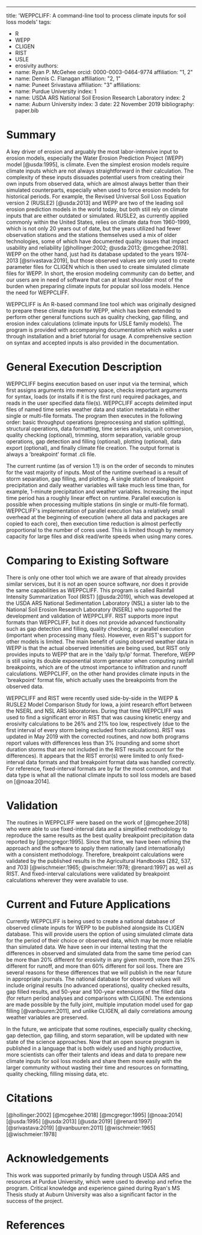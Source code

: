 ---
title: 'WEPPCLIFF: A command-line tool to process climate inputs for soil loss models'
tags:
  - R
  - WEPP
  - CLIGEN
  - RIST
  - USLE
  - erosivity
authors:
  - name: Ryan P. McGehee
    orcid: 0000-0003-0464-9774
    affiliation: "1, 2"
  - name: Dennis C. Flanagan
    affiliation: "2, 1"
  - name: Puneet Srivastava
    affiliation: "3"
affiliations:
 - name: Purdue University
   index: 1
 - name: USDA ARS National Soil Erosion Research Laboratory
   index: 2
 - name: Auburn University
   index: 3
date: 22 November 2019
bibliography: paper.bib

# Summary

A key driver of erosion and arguably the most labor-intensive input to erosion
models, especially the Water Erosion Prediction Project (WEPP) model
[@usda:1995], is climate. Even the simplest erosion models require climate
inputs which are not always straightforward in their calculation. The
complexity of these inputs dissuades potential users from creating their own
inputs from observed data, which are almost always better than their simulated
counterparts, especially when used to force erosion models for historical
periods. For example, the Revised Universal Soil Loss Equation version 2 (RUSLE2)
[@usda:2013] and WEPP are two of the leading soil erosion prediction models in
the world today, but both still rely on climate inputs that are either outdated
or simulated. RUSLE2, as currently applied commonly within the United States,
relies on climate data from 1960-1999, which is not only 20 years out of date,
but the years utilized had fewer observation
stations and the stations themselves used a mix of older technologies, some of
which have documented quality issues that impact usability and reliability
[@hollinger:2002; @usda:2013; @mcgehee:2018]. WEPP on the other hand, just had
its database updated to the years 1974-2013 [@srivastava:2019], but those
observed values are only used to create parameter files for CLIGEN which is then
used to create simulated climate files for WEPP. In short, the erosion modeling
community can do better, and our users are in need of software that can at least
shoulder most of the burden when preparing climate inputs for popular soil loss
models. Hence the need
for WEPPCLIFF.

WEPPCLIFF is An R-based command line tool which was originally designed to
prepare these climate inputs for WEPP, which has been extended to perform other
general functions such as quality checking, gap filling, and erosion index
calculations (climate inputs for USLE family models). The program is provided
with accompanying documentation which walks a user through installation and a
brief tutorial for usage. A comprehensive section on syntax and accepted inputs
is also provided in the documentation.

# General Execution Description

WEPPCLIFF begins execution based on user input via the terminal, which first
assigns arguments into memory space, checks important arguments for syntax,
loads (or installs if it is the first run) required packages, and reads in the
user specified data file(s). WEPPCLIFF accepts delimited input files of named
time series weather data and station metadata in either single or multi-file
formats. The program then executes in the following order: basic throughput
operations (preprocessing and station splitting), structural operations, data
formatting, time series analysis, unit conversion, quality checking (optional),
trimming, storm separation, variable group operations, gap detection and filling
(optional), plotting (optional), data export (optional), and finally climate
file creation. The output format is always a 'breakpoint' format .cli file.

The current runtime (as of version 1.1) is on the order of seconds to minutes
for the vast majority of inputs. Most of the runtime overhead is a result of
storm separation, gap filling, and plotting. A single station of breakpoint
precipitation and daily weather variables will take much less time than, for
example, 1-minute precipitation and weather variables. Increasing the input
time period has a roughly linear effect on runtime. Parallel execution is
possible when processing multiple stations (in single or multi-file format).
WEPPCLIFF's implementation of parallel execution has a relatively small overhead
at the beginning of execution (where all data and packages are copied to each
core), then execution time reduction is almost perfectly proportional to the
number of cores used. This is limited though by memory capacity for large files
and disk read/write speeds when using many cores.

# Comparing to Existing Software

There is only one other tool which we are aware of that already provides similar
services, but it is not an open source software, nor does it provide the same
capabilities as WEPPCLIFF. This program is called Rainfall Intensity
Summarization Tool (RIST) [@usda:2019], which was developed at the USDA ARS
National Sedimentation Laboratory (NSL) a sister lab to the National Soil
Erosion Research Laboratory (NSERL) who supported the development and validation
of WEPPCLIFF. RIST supports more input formats than WEPPCLIFF, but it does not
provide advanced functionality such as gap detection and filling, quality
checking, or parallel execution (important when processing many files). However,
even RIST's support for other models is limited. The main benefit of using
observed weather data in WEPP is that the actual observed intensities are being
used, but RIST only provides inputs to WEPP that are in the 'daily tp/ip'
format. Therefore, WEPP is still using its double exponential storm generator
when computing rainfall breakpoints, which are of the utmost importance to
infiltration and runoff calculations. WEPPCLIFF, on the other hand provides
climate inputs in the 'breakpoint' format file, which actually uses the
breakpoints from the observed data.

WEPPCLIFF and RIST were recently used side-by-side in the WEPP & RUSLE2 Model
Comparison Study for Iowa, a joint research effort between the NSERL and NSL
ARS laboratories. During that time WEPPCLIFF was used to find a significant
error in RIST that was causing kinetic energy and erosivity calculations to be
26% and 21% too low, respectively (due to the first interval of every storm
being excluded from calculations). RIST was updated in May 2019 with the
corrected routines, and now both programs report values with differences less
than 3% (rounding and some short duration storms that are not included in the
RIST results account for the differences). It appears that the RIST error(s)
were limited to only fixed-interval data formats and that breakpoint format
data was handled correctly. For reference, fixed-interval formats are by far
the most common, and that data type is what all the national climate inputs to
soil loss models are based on [@noaa:2014].

# Validation

The routines in WEPPCLIFF were based on the work of [@mcgehee:2018] who were
able to use fixed-interval data and a simplified methodology to reproduce the
same results as the best quality breakpoint precipitation data reported by
[@mcgregor:1995]. Since that time, we have been refining the approach and the
software to apply them nationally (and internationally) with a consistent
methodology. Therefore, breakpoint calculations were validated by the published
results in the Agricultural Handbooks (282, 537, and 703) [@wischmeier:1965;
@wischmeier:1978; @renard:1997] as well as RIST. And fixed-interval calculations
were validated by breakpoint calculations wherever they were available to use.

# Current and Future Applications

Currently WEPPCLIFF is being used to create a national database of observed
climate inputs for WEPP to be published alongside its CLIGEN database. This will
provide users the option of using simulated climate data for the period of their
choice or observed data, which may be more reliable than simulated data. We have
seen in our internal testing that the differences in observed and simulated data
from the same time period can be more than 20% different for erosivity in any
given month, more than 25% different for runoff, and more than 60% different for
soil loss. There are several reasons for these differences that we will publish
in the near future in appropriate journals. The national database for observed
values will include original results (no advanced operations), quality checked
results, gap filled results, and 50-year and 100-year extensions of the filled
data (for return period analyses and comparisons with CLIGEN). The extensions
are made possible by the fully joint, multiple imputation model used for gap
filling [@vanbuuren:2011], and unlike CLIGEN, all daily correlations amoung
weather variables are preserved.

In the future, we anticipate that some routines, especially quality checking,
gap detection, gap filling, and storm separation, will be updated with new state
of the science approaches. Now that an open source program is published in a
language that is both widely used and highly productive, more scientists can
offer their talents and ideas and data to prepare new climate inputs for soil
loss models and share them more easily with the larger community without wasting
their time and resources on formatting, quality checking, filling missing data,
etc.

# Citations

[@hollinger:2002]
[@mcgehee:2018]
[@mcgregor:1995]
[@noaa:2014]
[@usda:1995]
[@usda:2013]
[@usda:2019]
[@renard:1997]
[@srivastava:2019]
[@vanbuuren:2011]
[@wischmeier:1965]
[@wischmeier:1978]

# Acknowledgements

This work was supported primarily by funding through USDA ARS and resources at
Purdue University, which were used to develop and refine the program. Critical
knowledge and experience gained during Ryan's MS Thesis study at Auburn
University was also a significant factor in the success of the project.

# References

